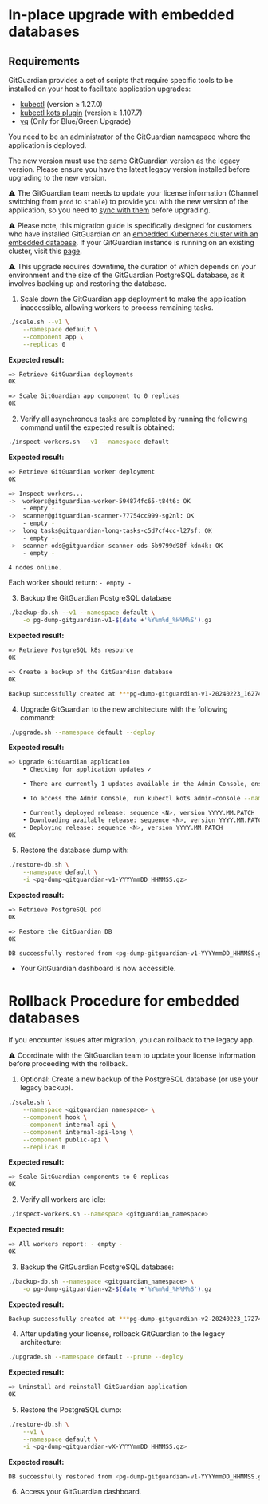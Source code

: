 # In-place upgrade with embedded databases

## Requirements

GitGuardian provides a set of scripts that require specific tools to be installed on your host to facilitate application upgrades:

- [kubectl](https://kubernetes.io/docs/tasks/tools/#kubectl) (version ≥ 1.27.0)
- [kubectl kots plugin](https://docs.replicated.com/reference/kots-cli-getting-started#install) (version ≥ 1.107.7)
- [yq](https://mikefarah.gitbook.io/yq/) (Only for Blue/Green Upgrade)

You need to be an administrator of the GitGuardian namespace where the application is deployed.

The new version must use the same GitGuardian version as the legacy version. Please ensure you have the latest legacy version installed before upgrading to the new version.

⚠️ The GitGuardian team needs to update your license information (Channel switching from `prod` to `stable`) to provide you with the new version of the application, so you need to [sync with them](?subject=Migration+New+Architecture+in+place+upgrade+embedded) before upgrading.

⚠️ Please note, this migration guide is specifically designed for customers who have installed GitGuardian on an [embedded Kubernetes cluster with an embedded database](https://docs.gitguardian.com/self-hosting/installation/installation-embedded-cluster-legacy). If your GitGuardian instance is running on an existing cluster, visit this [page](./README.md).

⚠️ This upgrade requires downtime, the duration of which depends on your environment and the size of the GitGuardian PostgreSQL database, as it involves backing up and restoring the database.

1. Scale down the GitGuardian app deployment to make the application inaccessible, allowing workers to process remaining tasks.

```bash
./scale.sh --v1 \
    --namespace default \
    --component app \
    --replicas 0
```

**Expected result:**

```bash
=> Retrieve GitGuardian deployments
OK

=> Scale GitGuardian app component to 0 replicas
OK
```

2. Verify all asynchronous tasks are completed by running the following command until the expected result is obtained:

```bash
./inspect-workers.sh --v1 --namespace default
```

**Expected result:**

```bash
=> Retrieve GitGuardian worker deployment
OK

=> Inspect workers...
->  workers@gitguardian-worker-594874fc65-t84t6: OK
    - empty -
->  scanner@gitguardian-scanner-77754cc999-sg2nl: OK
    - empty -
->  long_tasks@gitguardian-long-tasks-c5d7cf4cc-l27sf: OK
    - empty -
->  scanner-ods@gitguardian-scanner-ods-5b9799d98f-kdn4k: OK
    - empty -

4 nodes online.
```

Each worker should return: `- empty -`

3. Backup the GitGuardian PostgreSQL database

```bash
./backup-db.sh --v1 --namespace default \
    -o pg-dump-gitguardian-v1-$(date +'%Y%m%d_%H%M%S').gz
```

**Expected result:**

```bash
=> Retrieve PostgreSQL k8s resource
OK

=> Create a backup of the GitGuardian database
OK

Backup successfully created at ***pg-dump-gitguardian-v1-20240223_162744.gz***
```

4. Upgrade GitGuardian to the new architecture with the following command:

```bash
./upgrade.sh --namespace default --deploy
```

**Expected result:**

```bash
=> Upgrade GitGuardian application
    • Checking for application updates ✓  

    • There are currently 1 updates available in the Admin Console, ensuring latest is deployed

    • To access the Admin Console, run kubectl kots admin-console --namespace <gitguardian_namespace>

    • Currently deployed release: sequence <N>, version YYYY.MM.PATCH
    • Downloading available release: sequence <N>, version YYYY.MM.PATCH
    • Deploying release: sequence <N>, version YYYY.MM.PATCH
OK
```

5. Restore the database dump with:

```bash
./restore-db.sh \
    --namespace default \
    -i <pg-dump-gitguardian-v1-YYYYmmDD_HHMMSS.gz>
```

**Expected result:**

```bash
=> Retrieve PostgreSQL pod
OK

=> Restore the GitGuardian DB
OK

DB successfully restored from <pg-dump-gitguardian-v1-YYYYmmDD_HHMMSS.gz>
```

- Your GitGuardian dashboard is now accessible.

# Rollback Procedure for embedded databases

If you encounter issues after migration, you can rollback to the legacy app.

⚠️ Coordinate with the GitGuardian team to update your license information before proceeding with the rollback.

1. Optional: Create a new backup of the PostgreSQL database (or use your legacy backup).

```bash
./scale.sh \
    --namespace <gitguardian_namespace> \
    --component hook \
    --component internal-api \
    --component internal-api-long \
    --component public-api \
    --replicas 0
```

**Expected result:**

```bash
=> Scale GitGuardian components to 0 replicas
OK
```

2. Verify all workers are idle:

```bash
./inspect-workers.sh --namespace <gitguardian_namespace>
```

**Expected result:**

```bash
=> All workers report: - empty -
OK
```

3. Backup the GitGuardian PostgreSQL database:

```bash
./backup-db.sh --namespace <gitguardian_namespace> \
    -o pg-dump-gitguardian-v2-$(date +'%Y%m%d_%H%M%S').gz
```

**Expected result:**

```bash
Backup successfully created at ***pg-dump-gitguardian-v2-20240223_172744.gz***
```

4. After updating your license, rollback GitGuardian to the legacy architecture:

```bash
./upgrade.sh --namespace default --prune --deploy
```

**Expected result:**

```bash
=> Uninstall and reinstall GitGuardian application
OK
```

5. Restore the PostgreSQL dump:

```bash
./restore-db.sh \
    --v1 \
    --namespace default \
    -i <pg-dump-gitguardian-vX-YYYYmmDD_HHMMSS.gz>
```

**Expected result:**

```bash
DB successfully restored from <pg-dump-gitguardian-v1-YYYYmmDD_HHMMSS.gz>
```

6. Access your GitGuardian dashboard.
